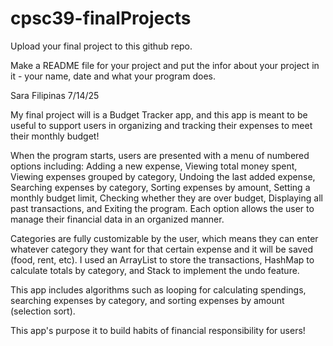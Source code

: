 # cpsc39-finalProjects

Upload your final project to this github repo.

Make a README file for your project and put the infor about your project in it - your name, date and what your program does.

Sara Filipinas
7/14/25

My final project will is a Budget Tracker app, and this app is meant to be useful to support users in organizing and tracking their expenses to meet their monthly budget!

When the program starts, users are presented with a menu of numbered options including: Adding a new expense, Viewing total money spent, Viewing expenses grouped by category, Undoing the last added expense, Searching expenses by category, Sorting expenses by amount, Setting a monthly budget limit, Checking whether they are over budget, Displaying all past transactions, and Exiting the program. Each option allows the user to manage their financial data in an organized manner.

Categories are fully customizable by the user, which means they can enter whatever
category they want for that certain expense and it will be saved (food, rent, etc).
I used an ArrayList to store the transactions, HashMap to calculate totals by category, and Stack to implement the undo feature.

This app includes algorithms such as looping for calculating spendings, searching expenses by category, and sorting expenses by amount (selection sort).

This app's purpose it to build habits of financial responsibility for users!